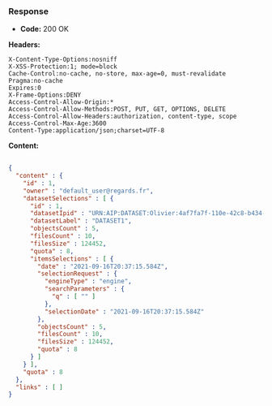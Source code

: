 ### Response

* **Code:** 200 OK

**Headers:**

`X-Content-Type-Options:nosniff`  
`X-XSS-Protection:1; mode=block`  
`Cache-Control:no-cache, no-store, max-age=0, must-revalidate`  
`Pragma:no-cache`  
`Expires:0`  
`X-Frame-Options:DENY`  
`Access-Control-Allow-Origin:*`  
`Access-Control-Allow-Methods:POST, PUT, GET, OPTIONS, DELETE`  
`Access-Control-Allow-Headers:authorization, content-type, scope`  
`Access-Control-Max-Age:3600`  
`Content-Type:application/json;charset=UTF-8`  

**Content:**

```json
    
{
  "content" : {
    "id" : 1,
    "owner" : "default_user@regards.fr",
    "datasetSelections" : [ {
      "id" : 1,
      "datasetIpid" : "URN:AIP:DATASET:Olivier:4af7fa7f-110e-42c8-b434-7c863c280548:V1",
      "datasetLabel" : "DATASET1",
      "objectsCount" : 5,
      "filesCount" : 10,
      "filesSize" : 124452,
      "quota" : 8,
      "itemsSelections" : [ {
        "date" : "2021-09-16T20:37:15.584Z",
        "selectionRequest" : {
          "engineType" : "engine",
          "searchParameters" : {
            "q" : [ "" ]
          },
          "selectionDate" : "2021-09-16T20:37:15.584Z"
        },
        "objectsCount" : 5,
        "filesCount" : 10,
        "filesSize" : 124452,
        "quota" : 8
      } ]
    } ],
    "quota" : 8
  },
  "links" : [ ]
}
```
